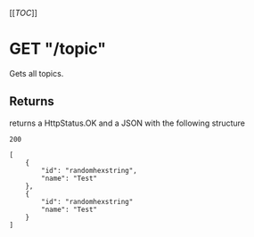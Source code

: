 [[_TOC_]]

# GET "/topic"

Gets all topics.
 
## Returns

returns a HttpStatus.OK and a JSON with the following structure
```
200
```

```
[
    {
        "id": "randomhexstring",
        "name": "Test"
    },
    {
        "id": "randomhexstring"
        "name": "Test"
    }
]
```